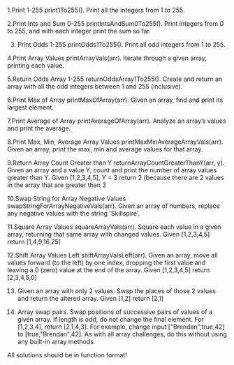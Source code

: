 1.Print 1-255 print1To255(). Print all the integers from 1 to 255.

2.Print Ints and Sum 0-255 printIntsAndSum0To255(). Print integers from 0 to 255, and with each integer print the sum so far.

3. Print Odds 1-255 printOdds1To255(). Print all odd integers from 1 to 255.

4.Print Array Values printArrayVals(arr). Iterate through a given array, printing each value.

5.Return Odds Array 1-255 returnOddsArray1To255(). Create and return an array with all the odd integers between 1 and 255 (inclusive).

6.Print Max of Array printMaxOfArray(arr). Given an array, find and print its largest element.

7.Print Average of Array printAverageOfArray(arr). Analyze an array’s values and print the average.

8.Print Max, Min, Average Array Values printMaxMinAverageArrayVals(arr). Given an array, print the max, min and average values for that array.

9.Return Array Count Greater than Y returnArrayCountGreaterThanY(arr, y). Given an array and a value Y, count and print the number of array values greater than Y. Given [1,2,3,4,5], Y = 3 return 2 (because there are 2 values in the array that are greater than 3

10.Swap String for Array Negative Values swapStringForArrayNegativeVals(arr). Given an array of numbers, replace any negative values with the string 'Skillspire'.

11.Square Array Values squareArrayVals(arr). Square each value in a given array, returning that same array with changed values. Given [1,2,3,4,5] return [1,4,9,16,25]

12.Shift Array Values Left shiftArrayValsLeft(arr). Given an array, move all values forward (to the left) by one index, dropping the first value and leaving a 0 (zero) value at the end of the array. Given [1,2,3,4,5] return [2,3,4,5,0]

13. Given an array with only 2 values. Swap the places of those 2 values and return the altered array. Given [1,2] return [2,1]

14. Array swap pairs. Swap positions of successive pairs of values of a given array. If length is odd, do not change the final element. For [1,2,3,4], return [2,1,4,3]. For example, change input ["Brendan",true,42] to [true,"Brendan",42]. As with all array challenges, do this without using any built-in array methods.

All solutions should be in function format!
